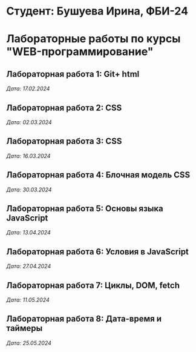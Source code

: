 # Студент: Бушуева Ирина, ФБИ-24

# Лабораторные работы по курсы "WEB-программирование"

## Лабораторная работа 1: Git+ html
*Дата: 17.02.2024*

## Лабораторная работа 2: CSS
*Дата: 02.03.2024*

## Лабораторная работа 3: CSS
*Дата: 16.03.2024*

## Лабораторная работа 4: Блочная модель CSS
*Дата: 30.03.2024*

## Лабораторная работа 5: Основы языка JavaScript
*Дата: 13.04.2024*

## Лабораторная работа 6: Условия в JavaScript
*Дата: 27.04.2024*

## Лабораторная работа 7: Циклы, DOM, fetch
*Дата: 11.05.2024*

## Лабораторная работа 8: Дата-время и таймеры
*Дата: 25.05.2024*